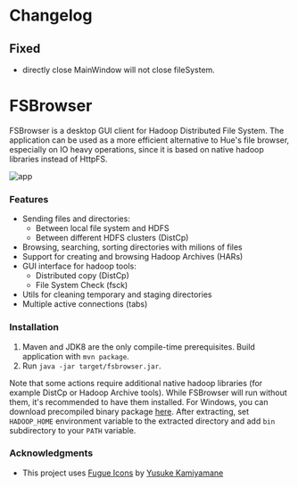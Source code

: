 # Changelog

## Fixed
- directly close MainWindow will not close fileSystem. 

# FSBrowser

FSBrowser is a desktop GUI client for Hadoop Distributed File System. 
The application can be used as a more efficient alternative to Hue's file browser, especially on IO heavy operations,  since it 
is based on native hadoop libraries instead of HttpFS.

![app](images/app.png)

### Features
* Sending files and directories:
  * Between local file system and HDFS
  * Between different HDFS clusters (DistCp)
* Browsing, searching, sorting directories with milions of files
* Support for creating and browsing Hadoop Archives (HARs)
* GUI interface for hadoop tools:
  * Distributed copy (DistCp)
  * File System Check (fsck)
* Utils for cleaning temporary and staging directories
* Multiple active connections (tabs)

### Installation

1. Maven and JDK8 are the only compile-time prerequisites. Build application with `mvn package`. 
2. Run `java -jar target/fsbrowser.jar`.

Note that some actions require additional native hadoop libraries (for example DistCp or Hadoop Archive tools).
While FSBrowser will run without them, it's recommended to have them installed.
For Windows, you can download precompiled binary package [here](https://github.com/sardetushar/hadooponwindows/archive/master.zip).
After extracting, set `HADOOP_HOME` environment variable to the extracted directory and add `bin` subdirectory to your `PATH` variable.

### Acknowledgments
- This project uses [Fugue Icons](http://p.yusukekamiyamane.com/) by [Yusuke Kamiyamane](http://p.yusukekamiyamane.com/about/)
